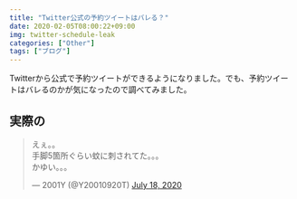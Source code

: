 ```yaml
---
title: "Twitter公式の予約ツイートはバレる？"
date: 2020-02-05T08:00:22+09:00
img: twitter-schedule-leak
categories: ["Other"]
tags: ["ブログ"]
---
```

Twitterから公式で予約ツイートができるようになりました。でも、予約ツイートはバレるのかが気になったので調べてみました。

## 実際の

<blockquote class="twitter-tweet"><p lang="ja" dir="ltr">えぇ。。<br>手脚5箇所ぐらい蚊に刺されてた。。。<br>かゆい。。。</p>&mdash; 2001Y (@Y20010920T) <a href="https://twitter.com/Y20010920T/status/1284635059543257089?ref_src=twsrc%5Etfw">July 18, 2020</a></blockquote>

## 